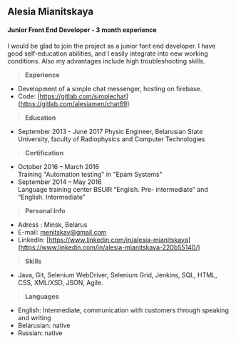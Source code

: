 ﻿## Alesia Mianitskaya

#### Junior Front End Developer - 3 month experience

I would be glad to join the project as a junior font end developer. I have good self-education abilities, and I easily integrate into new working conditions. Also my advantages include high troubleshooting skills.

> **Experience**

- Development of a simple chat messenger, hosting on firebase.
- Code: [https://gitlab.com/simplechat](https://gitlab.com/alesiamen/chat69)

> **Education**

- September 2013 - June 2017
  Physic Engineer, Belarusian State University, faculty of Radiophysics and Computer Technologies

> **Certification**

- October 2016 – March 2016  
  Training "Automation testing" in "Epam Systems"
- September 2014 – May 2016  
  Language training center BSUIR “English. Pre- intermediate” and “English. Intermediate”

> **Personal Info**

- Adress : Minsk, Belarus
- E-mail: menitskay@gmail.com
- LinkedIn: [https://www.linkedin.com/in/alesia-mianitskaya](https://www.linkedin.com/in/alesia-mianitskaya-220b55140/)

> **Skills**

- Java, Git, Selenium WebDriver, Selenium Grid, Jenkins, SQL, HTML,
  CSS, XML/XSD, JSON, Agile.

> **Languages**

- English: Intermediate, communication with customers through speaking
  and writing
- Belarusian: native
- Russian: native
